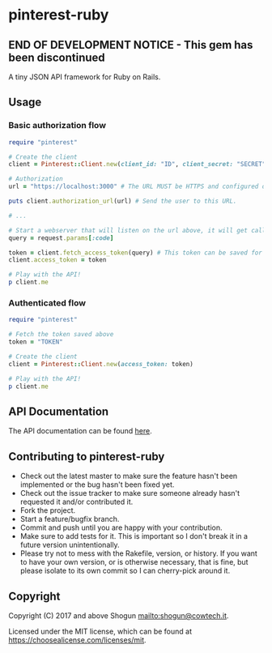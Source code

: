 # pinterest-ruby

## END OF DEVELOPMENT NOTICE - This gem has been discontinued

A tiny JSON API framework for Ruby on Rails.

## Usage

### Basic authorization flow

```ruby
require "pinterest"

# Create the client
client = Pinterest::Client.new(client_id: "ID", client_secret: "SECRET")

# Authorization
url = "https://localhost:3000" # The URL MUST be HTTPS and configured on Pinterest Apps console.

puts client.authorization_url(url) # Send the user to this URL.

# ...

# Start a webserver that will listen on the url above, it will get called with a authorization code in the query string.
query = request.params[:code]

token = client.fetch_access_token(query) # This token can be saved for later use (see below).
client.access_token = token

# Play with the API!
p client.me
```

### Authenticated flow

```ruby
require "pinterest"

# Fetch the token saved above
token = "TOKEN"

# Create the client
client = Pinterest::Client.new(access_token: token)

# Play with the API!
p client.me
```

## API Documentation

The API documentation can be found [here](https://sw.cowtech.it/pinterest-ruby/docs).

## Contributing to pinterest-ruby

- Check out the latest master to make sure the feature hasn't been implemented or the bug hasn't been fixed yet.
- Check out the issue tracker to make sure someone already hasn't requested it and/or contributed it.
- Fork the project.
- Start a feature/bugfix branch.
- Commit and push until you are happy with your contribution.
- Make sure to add tests for it. This is important so I don't break it in a future version unintentionally.
- Please try not to mess with the Rakefile, version, or history. If you want to have your own version, or is otherwise necessary, that is fine, but please isolate to its own commit so I can cherry-pick around it.

## Copyright

Copyright (C) 2017 and above Shogun <mailto:shogun@cowtech.it>.

Licensed under the MIT license, which can be found at https://choosealicense.com/licenses/mit.

